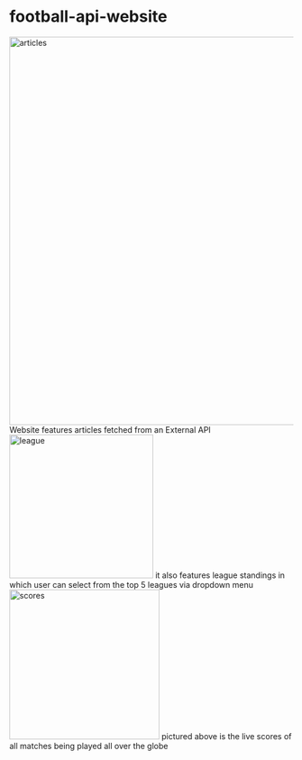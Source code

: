 # football-api-website

<img width="689" alt="articles" src="https://user-images.githubusercontent.com/113362995/189989024-23db2a89-6df7-4162-958f-dd91a3313a20.png">
Website features articles fetched from an External API

<img width="255" alt="league" src="https://user-images.githubusercontent.com/113362995/189989316-3d01a528-b8c1-4c89-b9b5-b76c2a83ed96.png">
it also features league standings in which user can select from the top 5 leagues via dropdown menu

<img width="266" alt="scores" src="https://user-images.githubusercontent.com/113362995/189989586-9322e9a5-58d0-45a6-875f-1fd991b0e0a7.png">
  pictured above is the live scores of all matches being played all over the globe
